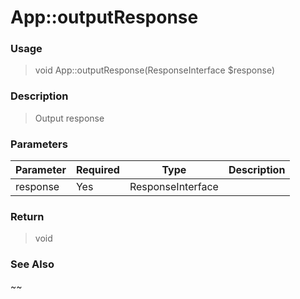
# App::outputResponse 

### Usage

> void App::outputResponse(ResponseInterface $response)

### Description

> Output response

### Parameters

Parameter | Required | Type | Description
------------- |------------- |------------- |------------- 
response | Yes | ResponseInterface |

### Return
> void 
### See Also

~~


